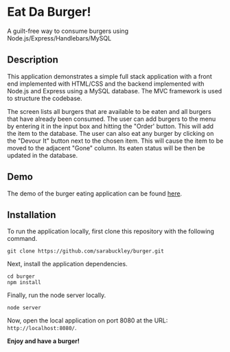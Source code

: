 # Eat Da Burger!
A guilt-free way to consume burgers using Node.js/Express/Handlebars/MySQL

## Description

This application demonstrates a simple full stack application with a front end implemented with HTML/CSS and the backend implemented with Node.js and Express using a MySQL database. The MVC framework is used to structure the codebase.

The screen lists all burgers that are available to be eaten and all burgers that have already been consumed. The  user can add burgers to the menu by entering it in the input box and hitting the "Order' button. This will add the item to the database. The user can also eat any burger by clicking on the "Devour It" button next to the chosen item. This will cause the item to be moved to the adjacent "Gone" column. Its eaten status will be then be updated in the database.

## Demo

The demo of the burger eating application can be found [here](https://shielded-mountain-31447.herokuapp.com/).

## Installation

To run the application locally, first clone this repository with the following command.

	git clone https://github.com/sarabuckley/burger.git
	
Next, install the application dependencies.

	cd burger
	npm install
	
Finally, run the node server locally.

	node server
	
Now, open the local application on port 8080 at the URL: `http://localhost:8080/`.

**Enjoy and have a burger!**




